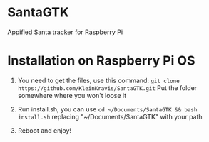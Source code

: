 # SantaGTK
Appified Santa tracker for Raspberry Pi


# Installation on Raspberry Pi OS
1. You need to get the files, use this command:
`git clone https://github.com/KleinKravis/SantaGTK.git`
Put the folder somewhere where you won't loose it

2. Run install.sh, you can use `cd ~/Documents/SantaGTK && bash install.sh` replacing "~/Documents/SantaGTK" with your path

3. Reboot and enjoy!
